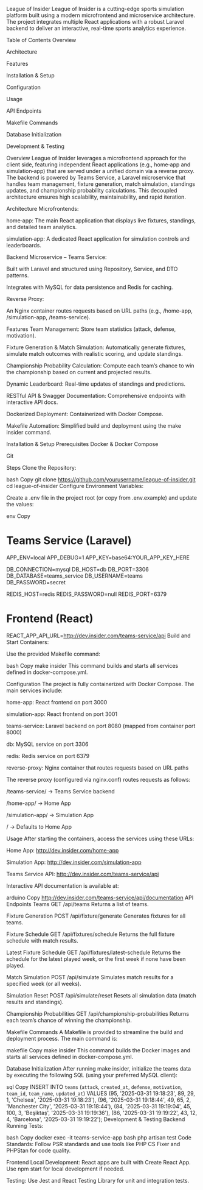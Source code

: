 League of Insider
League of Insider is a cutting-edge sports simulation platform built using a modern microfrontend and microservice architecture. The project integrates multiple React applications with a robust Laravel backend to deliver an interactive, real-time sports analytics experience.

Table of Contents
Overview

Architecture

Features

Installation & Setup

Configuration

Usage

API Endpoints

Makefile Commands

Database Initialization

Development & Testing

Overview
League of Insider leverages a microfrontend approach for the client side, featuring independent React applications (e.g., home‑app and simulation‑app) that are served under a unified domain via a reverse proxy. The backend is powered by Teams Service, a Laravel microservice that handles team management, fixture generation, match simulation, standings updates, and championship probability calculations. This decoupled architecture ensures high scalability, maintainability, and rapid iteration.

Architecture
Microfrontends:

home‑app: The main React application that displays live fixtures, standings, and detailed team analytics.

simulation‑app: A dedicated React application for simulation controls and leaderboards.

Backend Microservice – Teams Service:

Built with Laravel and structured using Repository, Service, and DTO patterns.

Integrates with MySQL for data persistence and Redis for caching.

Reverse Proxy:

An Nginx container routes requests based on URL paths (e.g., /home-app, /simulation-app, /teams-service).

Features
Team Management: Store team statistics (attack, defense, motivation).

Fixture Generation & Match Simulation: Automatically generate fixtures, simulate match outcomes with realistic scoring, and update standings.

Championship Probability Calculation: Compute each team’s chance to win the championship based on current and projected results.

Dynamic Leaderboard: Real-time updates of standings and predictions.

RESTful API & Swagger Documentation: Comprehensive endpoints with interactive API docs.

Dockerized Deployment: Containerized with Docker Compose.

Makefile Automation: Simplified build and deployment using the make insider command.

Installation & Setup
Prerequisites
Docker & Docker Compose

Git

Steps
Clone the Repository:

bash
Copy
git clone https://github.com/yourusername/league-of-insider.git
cd league-of-insider
Configure Environment Variables:

Create a .env file in the project root (or copy from .env.example) and update the values:

env
Copy
# Teams Service (Laravel)
APP_ENV=local
APP_DEBUG=1
APP_KEY=base64:YOUR_APP_KEY_HERE

DB_CONNECTION=mysql
DB_HOST=db
DB_PORT=3306
DB_DATABASE=teams_service
DB_USERNAME=teams
DB_PASSWORD=secret

REDIS_HOST=redis
REDIS_PASSWORD=null
REDIS_PORT=6379

# Frontend (React)
REACT_APP_API_URL=http://dev.insider.com/teams-service/api
Build and Start Containers:

Use the provided Makefile command:

bash
Copy
make insider
This command builds and starts all services defined in docker-compose.yml.

Configuration
The project is fully containerized with Docker Compose. The main services include:

home-app: React frontend on port 3000

simulation-app: React frontend on port 3001

teams-service: Laravel backend on port 8080 (mapped from container port 8000)

db: MySQL service on port 3306

redis: Redis service on port 6379

reverse-proxy: Nginx container that routes requests based on URL paths

The reverse proxy (configured via nginx.conf) routes requests as follows:

/teams-service/ → Teams Service backend

/home-app/ → Home App

/simulation-app/ → Simulation App

/ → Defaults to Home App

Usage
After starting the containers, access the services using these URLs:

Home App: http://dev.insider.com/home-app

Simulation App: http://dev.insider.com/simulation-app

Teams Service API: http://dev.insider.com/teams-service/api

Interactive API documentation is available at:

arduino
Copy
http://dev.insider.com/teams-service/api/documentation
API Endpoints
Teams
GET /api/teams
Returns a list of teams.

Fixture Generation
POST /api/fixture/generate
Generates fixtures for all teams.

Fixture Schedule
GET /api/fixtures/schedule
Returns the full fixture schedule with match results.

Latest Fixture Schedule
GET /api/fixtures/latest-schedule
Returns the schedule for the latest played week, or the first week if none have been played.

Match Simulation
POST /api/simulate
Simulates match results for a specified week (or all weeks).

Simulation Reset
POST /api/simulate/reset
Resets all simulation data (match results and standings).

Championship Probabilities
GET /api/championship-probabilities
Returns each team’s chance of winning the championship.

Makefile Commands
A Makefile is provided to streamline the build and deployment process. The main command is:

makefile
Copy
make insider
This command builds the Docker images and starts all services defined in docker-compose.yml.

Database Initialization
After running make insider, initialize the teams data by executing the following SQL (using your preferred MySQL client):

sql
Copy
INSERT INTO `teams` (`attack`, `created_at`, `defense`, `motivation`, `team_id`, `team_name`, `updated_at`) VALUES 
(95, '2025-03-31 19:18:23', 89, 29, 1, 'Chelsea', '2025-03-31 19:18:23'),
(96, '2025-03-31 19:18:44', 49, 65, 2, 'Manchester City', '2025-03-31 19:18:44'),
(84, '2025-03-31 19:19:04', 45, 100, 3, 'Beşiktaş', '2025-03-31 19:19:36'),
(86, '2025-03-31 19:19:22', 43, 12, 4, 'Barcelona', '2025-03-31 19:19:22');
Development & Testing
Backend
Running Tests:

bash
Copy
docker exec -it teams-service-app bash
php artisan test
Code Standards:
Follow PSR standards and use tools like PHP CS Fixer and PHPStan for code quality.

Frontend
Local Development:
React apps are built with Create React App. Use npm start for local development if needed.

Testing:
Use Jest and React Testing Library for unit and integration tests.